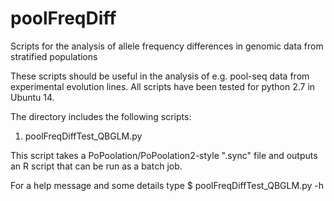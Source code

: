 # poolFreqDiff
Scripts for the analysis of allele frequency differences in genomic data from stratified populations

These scripts should be useful in the analysis of e.g. pool-seq data from experimental evolution lines.
All scripts have been tested for python 2.7 in Ubuntu 14.

The directory includes the following scripts:

1) poolFreqDiffTest_QBGLM.py

This script takes a PoPoolation/PoPoolation2-style ".sync" file and outputs an R script that can be run as a batch job.

For a help message and some details type
$ poolFreqDiffTest_QBGLM.py -h

